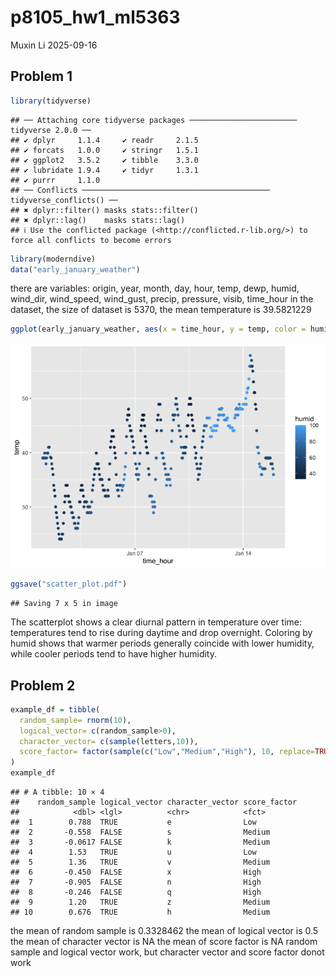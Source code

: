 p8105_hw1_ml5363
================
Muxin Li
2025-09-16

## Problem 1

``` r
library(tidyverse)
```

    ## ── Attaching core tidyverse packages ──────────────────────── tidyverse 2.0.0 ──
    ## ✔ dplyr     1.1.4     ✔ readr     2.1.5
    ## ✔ forcats   1.0.0     ✔ stringr   1.5.1
    ## ✔ ggplot2   3.5.2     ✔ tibble    3.3.0
    ## ✔ lubridate 1.9.4     ✔ tidyr     1.3.1
    ## ✔ purrr     1.1.0     
    ## ── Conflicts ────────────────────────────────────────── tidyverse_conflicts() ──
    ## ✖ dplyr::filter() masks stats::filter()
    ## ✖ dplyr::lag()    masks stats::lag()
    ## ℹ Use the conflicted package (<http://conflicted.r-lib.org/>) to force all conflicts to become errors

``` r
library(moderndive)
data("early_january_weather")
```

there are variables: origin, year, month, day, hour, temp, dewp, humid,
wind_dir, wind_speed, wind_gust, precip, pressure, visib, time_hour in
the dataset, the size of dataset is 5370, the mean temperature is
39.5821229

``` r
ggplot(early_january_weather, aes(x = time_hour, y = temp, color = humid)) + geom_point()
```

![](p8105_hw1_ml5363_files/figure-gfm/unnamed-chunk-2-1.png)<!-- -->

``` r
ggsave("scatter_plot.pdf")
```

    ## Saving 7 x 5 in image

The scatterplot shows a clear diurnal pattern in temperature over time:
temperatures tend to rise during daytime and drop overnight. Coloring by
humid shows that warmer periods generally coincide with lower humidity,
while cooler periods tend to have higher humidity.

## Problem 2

``` r
example_df = tibble(
  random_sample= rnorm(10),
  logical_vector= c(random_sample>0),
  character_vector= c(sample(letters,10)),
  score_factor= factor(sample(c("Low","Medium","High"), 10, replace=TRUE))
)
example_df
```

    ## # A tibble: 10 × 4
    ##    random_sample logical_vector character_vector score_factor
    ##            <dbl> <lgl>          <chr>            <fct>       
    ##  1        0.788  TRUE           e                Low         
    ##  2       -0.558  FALSE          s                Medium      
    ##  3       -0.0617 FALSE          k                Medium      
    ##  4        1.53   TRUE           u                Low         
    ##  5        1.36   TRUE           v                Medium      
    ##  6       -0.450  FALSE          x                High        
    ##  7       -0.905  FALSE          n                High        
    ##  8       -0.246  FALSE          q                High        
    ##  9        1.20   TRUE           z                Medium      
    ## 10        0.676  TRUE           h                Medium

the mean of random sample is 0.3328462 the mean of logical vector is 0.5
the mean of character vector is NA the mean of score factor is NA random
sample and logical vector work, but character vector and score factor
donot work
